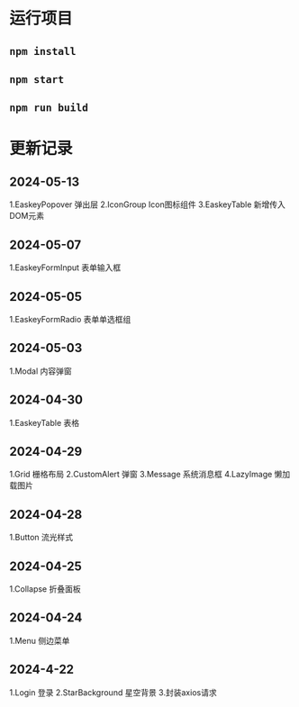 # 运行项目

## `npm install`

## `npm start`

## `npm run build`

# 更新记录

## 2024-05-13
1.EaskeyPopover 弹出层
2.IconGroup Icon图标组件
3.EaskeyTable 新增传入DOM元素

## 2024-05-07
1.EaskeyFormInput 表单输入框

## 2024-05-05
1.EaskeyFormRadio 表单单选框组

## 2024-05-03
1.Modal 内容弹窗

## 2024-04-30
1.EaskeyTable 表格

## 2024-04-29
1.Grid 栅格布局
2.CustomAlert 弹窗
3.Message 系统消息框
4.LazyImage 懒加载图片

## 2024-04-28
1.Button 流光样式

## 2024-04-25
1.Collapse 折叠面板

## 2024-04-24
1.Menu 侧边菜单

## 2024-4-22
1.Login 登录
2.StarBackground 星空背景
3.封装axios请求


